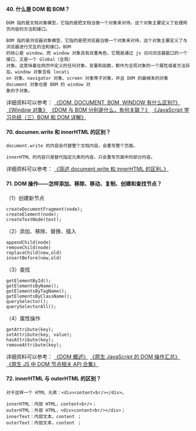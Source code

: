 #### 40. 什么是 DOM 和 BOM？

```
DOM 指的是文档对象模型，它指的是把文档当做一个对象来对待，这个对象主要定义了处理网页内容的方法和接口。

BOM 指的是浏览器对象模型，它指的是把浏览器当做一个对象来对待，这个对象主要定义了与浏览器进行交互的法和接口。BOM
的核心是 window，而 window 对象具有双重角色，它既是通过 js 访问浏览器窗口的一个接口，又是一个 Global（全局）
对象。这意味着在网页中定义的任何对象，变量和函数，都作为全局对象的一个属性或者方法存在。window 对象含有 locati
on 对象、navigator 对象、screen 对象等子对象，并且 DOM 的最根本的对象 document 对象也是 BOM 的 window 对
象的子对象。
```

详细资料可以参考： [《DOM, DOCUMENT, BOM, WINDOW 有什么区别?》](https://www.zhihu.com/question/33453164) [《Window 对象》](http://www.w3school.com.cn/jsref/dom_obj_window.asp) [《DOM 与 BOM 分别是什么，有何关联？》](https://www.zhihu.com/question/20724662) [《JavaScript 学习总结（三）BOM 和 DOM 详解》](https://segmentfault.com/a/1190000000654274#articleHeader21)

#### 70. documen.write 和 innerHTML 的区别？

```
document.write 的内容会代替整个文档内容，会重写整个页面。

innerHTML 的内容只是替代指定元素的内容，只会重写页面中的部分内容。
```

详细资料可以参考： [《简述 document.write 和 innerHTML 的区别。》](https://www.nowcoder.com/questionTerminal/2c5d8105b2694d85b06eff85e871cf50)

#### 71. DOM 操作——怎样添加、移除、移动、复制、创建和查找节点？

（1）创建新节点

```
createDocumentFragment(node);
createElement(node);
createTextNode(text);
```

（2）添加、移除、替换、插入

```
appendChild(node)
removeChild(node)
replaceChild(new,old)
insertBefore(new,old)
```

（3）查找

```
getElementById();
getElementsByName();
getElementsByTagName();
getElementsByClassName();
querySelector();
querySelectorAll();
```

（4）属性操作

```
getAttribute(key);
setAttribute(key, value);
hasAttribute(key);
removeAttribute(key);
```

详细资料可以参考： [《DOM 概述》](https://developer.mozilla.org/zh-CN/docs/Web/API/Document_Object_Model/Introduction#DOM_interfaces) [《原生 JavaScript 的 DOM 操作汇总》](https://harttle.land/2015/10/01/javascript-dom-api.html) [《原生 JS 中 DOM 节点相关 API 合集》](https://microzz.com/2017/04/06/jsdom/)

#### 72. innerHTML 与 outerHTML 的区别？

```
对于这样一个 HTML 元素：<div>content<br/></div>。

innerHTML：内部 HTML，content<br/>；
outerHTML：外部 HTML，<div>content<br/></div>；
innerText：内部文本，content ；
outerText：内部文本，content ；
```
